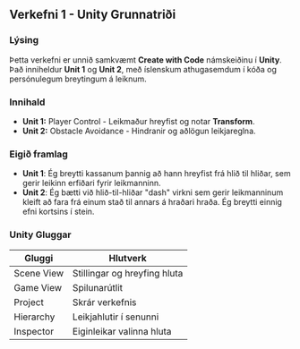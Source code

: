## Verkefni 1 - Unity Grunnatriði

### Lýsing
Þetta verkefni er unnið samkvæmt **Create with Code** námskeiðinu í **Unity**. Það inniheldur **Unit 1** og **Unit 2**, með íslenskum athugasemdum í kóða og persónulegum breytingum á leiknum.

### Innihald
- **Unit 1:** Player Control - Leikmaður hreyfist og notar **Transform**.
- **Unit 2:** Obstacle Avoidance - Hindranir og aðlögun leikjareglna.

### Eigið framlag
- **Unit 1**: Ég breytti kassanum þannig að hann hreyfist frá hlið til hliðar, sem gerir leikinn erfiðari fyrir leikmanninn.
- **Unit 2**: Ég bætti við hlið-til-hliðar "dash" virkni sem gerir leikmanninum kleift að fara frá einum stað til annars á hraðari hraða. Ég breytti einnig efni kortsins í stein.

### Unity Gluggar
| Gluggi            | Hlutverk                                |
|-------------------|-----------------------------------------|
| Scene View        | Stillingar og hreyfing hluta           |
| Game View         | Spilunarútlit                          |
| Project           | Skrár verkefnis                        |
| Hierarchy         | Leikjahlutir í senunni                 |
| Inspector         | Eiginleikar valinna hluta              |
